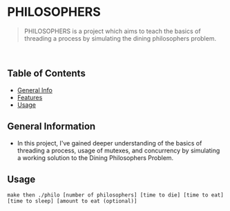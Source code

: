 # PHILOSOPHERS
> PHILOSOPHERS is a project which aims to teach the basics of threading a process by simulating the dining philosophers problem.

<br>

## Table of Contents
* [General Info](#general-information)
* [Features](#features)
* [Usage](#usage)

## General Information
- In this project, I've gained deeper understanding of the basics of threading a process, usage of mutexes, and concurrency by simulating a working solution to the Dining Philosophers Problem.

## Usage
`make then ./philo [number of philosophers] [time to die] [time to eat] [time to sleep] [amount to eat (optional)]`
